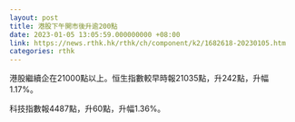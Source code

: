 ```yaml
---
layout: post
title: 港股下午開市後升逾200點
date: 2023-01-05 13:05:59.000000000 +08:00
link: https://news.rthk.hk/rthk/ch/component/k2/1682618-20230105.htm
categories: rthk
---
```


港股繼續企在21000點以上。恒生指數較早時報21035點，升242點，升幅1.17%。

科技指數報4487點，升60點，升幅1.36%。
